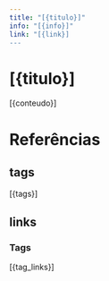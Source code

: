 ```yaml
---
title: "[{titulo}]"
info: "[{info}]"
link: "[{link}]
---
```

# [{titulo}]

[{conteudo}]

# Referências
## tags
[{tags}]
## links
### Tags
[{tag_links}]